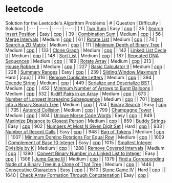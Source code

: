 # leetcode
Solution for the Leetcode's Algorithm Problems
| # | Question | Difficulty | Solution |
| --- | :---: | :---: | :---: |
| 1 | [Two Sum](https://leetcode.com/problems/two-sum/) | Easy | [cpp](https://github.com/yashrt/leetcode/blob/main/cpp/1_Two_Sum/solution.cpp) |
| 35 | [Search Insert Position](https://leetcode.com/problems/search-insert-position/) | Easy | [cpp](https://github.com/yashrt/leetcode/blob/main/cpp/35_Search_Insert_Position/solution.cpp) |
| 39 | [Combination Sum](https://leetcode.com/problems/combination-sum/) | Medium | [cpp](https://github.com/yashrt/leetcode/blob/main/cpp/39_Combination_Sum/solution.cpp) |
| 56 | [Merge Intervals](https://leetcode.com/problems/merge-intervals/) | Medium | [cpp](https://github.com/yashrt/leetcode/blob/main/cpp/56_Merge_Intervals/solution.cpp) |
| 61 | [Rotate List](https://leetcode.com/problems/rotate-list/) | Medium | [cpp](https://github.com/yashrt/leetcode/blob/main/cpp/61_Rotate_List/solution.cpp) |
| 74 | [Search a 2D Matrix](https://leetcode.com/problems/search-a-2d-matrix/) | Medium | [cpp](https://github.com/yashrt/leetcode/blob/main/cpp/74_Search_a_2D_Matrix/solution.cpp) |
| 111 | [Minimum Depth of Binary Tree](https://leetcode.com/problems/minimum-depth-of-binary-tree/) | Medium | [cpp](https://github.com/yashrt/leetcode/blob/main/cpp/111_Minimum_Depth_of_Binary_Tree/solution.cpp) |
| 133 | [Clone Graph](https://leetcode.com/problems/clone-graph/) | Medium | [cpp](https://github.com/yashrt/leetcode/blob/main/cpp/133_Clone_Graph/solution.cpp) |
| 142 | [Linked List Cycle II](https://leetcode.com/problems/linked-list-cycle-ii/) | Medium | [cpp]() |
| 148 | [Sort List](https://leetcode.com/problems/sort-list/) | Medium | [cpp](https://github.com/yashrt/leetcode/blob/main/cpp/148_Sort_List/solution.cpp) |
| 187 | [Repeated DNA Sequences](https://leetcode.com/problems/repeated-dna-sequences/) | Medium | [cpp](https://github.com/yashrt/leetcode/blob/main/cpp/187_Repeated_DNA_Sequences/solution.cpp) |
| 189 | [Rotate Array](https://leetcode.com/problems/rotate-array/) | Medium | [cpp](https://github.com/yashrt/leetcode/blob/main/cpp/189_Rotate%20Array/solution.cpp)
| 213 | [House Robber II](https://leetcode.com/problems/house-robber-ii/) | Medium | [cpp](https://github.com/yashrt/leetcode/blob/main/cpp/213_House_Robber_II/solution.cpp) |
| 227 | [Basic Calculator II](https://leetcode.com/problems/basic-calculator-ii/) | Medium | [cpp](https://github.com/yashrt/leetcode/blob/main/cpp/227_Basic_Calculator_II/solution.cpp) |
| 228 | [Summary Ranges](https://leetcode.com/problems/summary-ranges/) | Easy | [cpp](https://github.com/yashrt/leetcode/blob/main/cpp/228_Summary_Ranges/solution.cpp) |
| 239 | [Sliding Window Maximum](https://leetcode.com/problems/sliding-window-maximum/) | Hard | [cpp] |
| 316 | [Remove Duplicate Letters](https://leetcode.com/problems/remove-duplicate-letters/) | Medium | [cpp](https://github.com/yashrt/leetcode/blob/main/cpp/316_Remove_Duplicate_Letters/solution.cpp) |
| 394 | [Decode String](https://leetcode.com/problems/decode-string/) | Medium | [cpp](https://github.com/yashrt/leetcode/blob/main/cpp/394_Decode_String/solution.cpp) |
| 449 | [Serialize and Deserialize BST](https://leetcode.com/problems/serialize-and-deserialize-bst/) | Medium | [cpp](https://github.com/yashrt/leetcode/blob/main/cpp/449_Serialize_and_Deserialize_BST/solution.cpp) |
| 452 | [Minimum Number of Arrows to Burst Balloons](https://leetcode.com/problems/minimum-number-of-arrows-to-burst-balloons/) | Medium | [cpp](https://leetcode.com)
| 532 | [K-diff Pairs in an Array](https://leetcode.com/problems/k-diff-pairs-in-an-array/) | Medium | [cpp](https://leetcode.com/problems/combination-sum/) |
| 673 | [Number of Longest Increasing Subsequence](https://leetcode.com/problems/number-of-longest-increasing-subsequence/) | Medium | [cpp]() |
| 701 | [Insert into a Binary Search Tree](https://leetcode.com/problems/insert-into-a-binary-search-tree/) | Medium | [cpp](https://leetcode.com) |
| 704 | [Binary Search](https://leetcode.com/problems/binary-search/) | Easy | [cpp](https://leetcode.com) |
| 735 | [Asteroid Collision](https://leetcode.com/problems/asteroid-collision/) | Medium | [cpp](https://github.com/yashrt/leetcode/blob/main/cpp/735_Asteroid_Collision/solution.cpp) |
| 799 | [Champagne Tower](https://leetcode.com/problems/champagne-tower/) | Medium | [cpp]() |
| 804 | [Unique Morse Code Words](https://leetcode.com/problems/unique-morse-code-words/) | Easy | [cpp](https://github.com/yashrt/leetcode/blob/main/cpp/804_Unique_Morse_Code_Words/solution.cpp) |
| 849 | [Maximize Distance to Closest Person](https://leetcode.com/problems/maximize-distance-to-closest-person/) | Medium | [cpp]() |
| 859 | [Buddy Strings](https://leetcode.com/problems/buddy-strings/) | Easy | [cpp](https://leetcode.com)
| 902 | [Numbers At Most N Given Digit Set](https://leetcode.com/problems/numbers-at-most-n-given-digit-set/) | Hard | [cpp](https://github.com/yashrt/leetcode/blob/main/cpp/902_Numbers_At_Most_N_Given_Digit_Set/solution.cpp) |
| 933 | [Number of Recent Calls](https://leetcode.com/problems/number-of-recent-calls/) | Easy | [cpp](https://leetcode.com/problems/number-of-recent-calls/) |
| 948 | [Bag of Tokens](https://leetcode.com/problems/bag-of-tokens/) | Medium | [cpp]() |
| 1007 | [Minimum Domino Rotations For Equal Row](https://leetcode.com/problems/minimum-domino-rotations-for-equal-row/) | Medium | [cpp](https://github.com/yashrt/leetcode/blob/main/cpp/1007_Minimum_Domino_Rotations_For_Equal_Row/solution.cpp) |
| 1009 | [Complement of Base 10 Integer](https://leetcode.com/problems/complement-of-base-10-integer/) | Easy | [cpp](https://leetcode.com)
| 1015 | [Smallest Integer Divisible by K](https://leetcode.com/problems/smallest-integer-divisible-by-k/) | Medium | [cpp](https://github.com/yashrt/leetcode/blob/main/cpp/1015_Smallest_Integer_Divisible_by_K/solution.cpp) |
| 1288 | [Remove Covered Intervals](https://leetcode.com/problems/remove-covered-intervals/) | Medium | [cpp]() |
| 1290 | [Convert Binary Number in a Linked List to Integer](https://leetcode.com/problems/convert-binary-number-in-a-linked-list-to-integer/) | Easy | [cpp](https://github.com/yashrt/leetcode/blob/main/cpp/1290_Convert_Binary_Number_in_a_Linked_List_to_Integer/solution.cpp) |
| 1306 | [Jump Game III](https://leetcode.com/problems/jump-game-iii/) | Medium | [cpp]() |
| 1379 | [Find a Corresponding Node of a Binary Tree in a Clone of That Tree](https://leetcode.com/problems/find-a-corresponding-node-of-a-binary-tree-in-a-clone-of-that-tree/) | Medium | [cpp](https://github.com/yashrt/leetcode/blob/main/cpp/1379_Find_a_Corresponding_Node_of_a_Binary_Tree_in_a_Clone_of_That_Tree/solution.cpp) |
| 1446 | [Consecutive Characters](https://leetcode.com/problems/consecutive-characters/) | Easy | [cpp](https://github.com/yashrt/leetcode/blob/main/cpp/1446_Consecutive_Characters/solution.cpp) |
| 1510 | [Stone Game IV](https://leetcode.com/problems/stone-game-iv/) | Hard | [cpp]() |
| 1640 | [Check Array Formation Through Concatenation](https://leetcode.com/problems/check-array-formation-through-concatenation/) | Easy | [cpp](https://github.com/yashrt/leetcode/blob/main/cpp/1640_Check_Array_Formation_Through_Concatenation/solution.cpp) |
